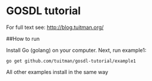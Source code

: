 # GOSDL tutorial


For full text see: http://blog.tuitman.org/

##How to run

Install Go (golang) on your computer. Next, run example1:

    go get github.com/tuitman/gosdl-tutorial/example1

All other examples install in the same way
